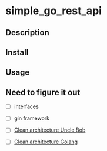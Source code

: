 # simple_go_rest_api

## Description

## Install

## Usage

## Need to figure it out
- [ ] interfaces
- [ ] gin framework
- [ ] [Clean architecture Uncle Bob](https://blog.cleancoder.com/uncle-bob/2012/08/13/the-clean-architecture.html)
- [ ] [Clean architecture Golang](https://www.zhashkevych.com/clean-architecture)

